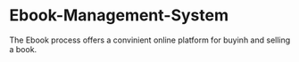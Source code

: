 # Ebook-Management-System


The Ebook process offers a convinient online platform for buyinh and selling a book.
